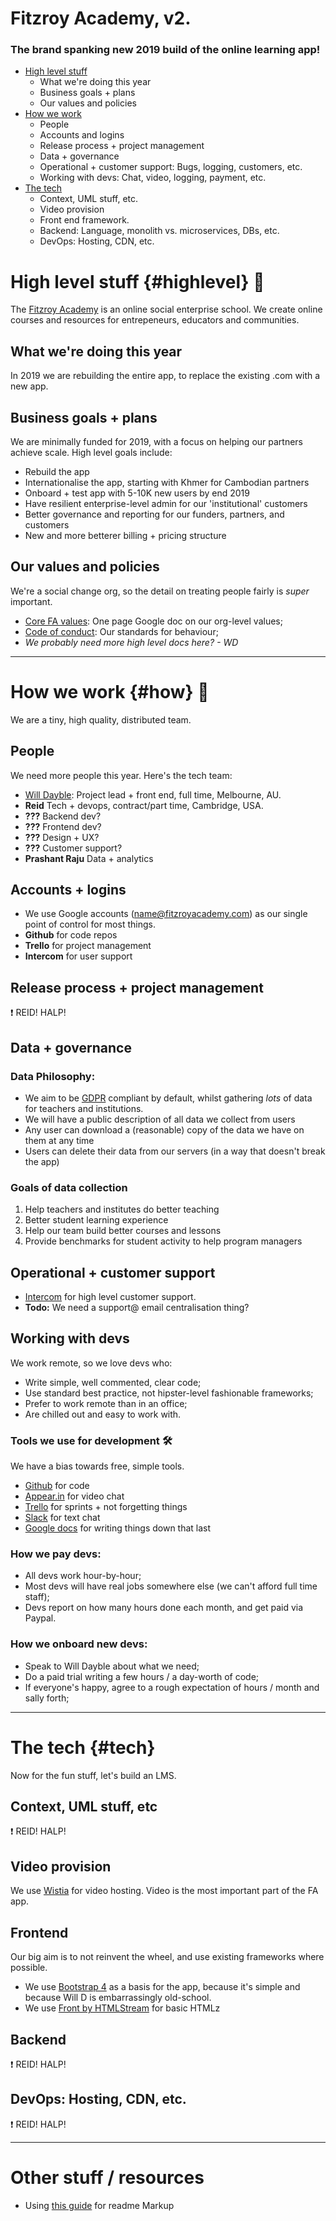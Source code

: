 # Fitzroy Academy, v2.
### The brand spanking new 2019 build of the online learning app!

* [High level stuff](#highlevel)
	* What we're doing this year
	* Business goals + plans
	* Our values and policies
* [How we work](#how)
	* People
	* Accounts and logins
	* Release process + project management
	* Data + governance
	* Operational + customer support: Bugs, logging, customers, etc.
	* Working with devs: Chat, video, logging, payment, etc.
* [The tech](#tech)
	* Context, UML stuff, etc.
	* Video provision
	* Front end framework. 
	* Backend: Language, monolith vs. microservices, DBs, etc.
	* DevOps: Hosting, CDN, etc.

# High level stuff {#highlevel} 🥰

The [Fitzroy Academy](https://fitzroyacademy.com) is an online social enterprise school. We create online courses and resources for entrepeneurs, educators and communities.

## What we're doing this year

In 2019 we are rebuilding the entire app, to replace the existing .com with a new app.

## Business goals + plans

We are minimally funded for 2019, with a focus on helping our partners achieve scale. High level goals include:

* Rebuild the app
* Internationalise the app, starting with Khmer for Cambodian partners
* Onboard + test app with 5-10K new users by end 2019
* Have resilient enterprise-level admin for our 'institutional' customers
* Better governance and reporting for our funders, partners, and customers
* New and more betterer billing + pricing structure

## Our values and policies

We're a social change org, so the detail on treating people fairly is _super_ important.

* [Core FA values](https://docs.google.com/document/d/1yxG_t3YyqWMZkBnVSjN-I9gKSnDiy5q78N4uGndV-2s/edit#): One page Google doc on our org-level values;
* [Code of conduct](https://fitzroyacademy.com/conduct): Our standards for behaviour;
* _We probably need more high level docs here? - WD_

-------

# How we work {#how} 💬

We are a tiny, high quality, distributed team.

## People

We need more people this year. Here's the tech team:

* [Will Dayble](http://willdayble.com/): Project lead + front end, full time, Melbourne, AU.
* **Reid** Tech + devops, contract/part time, Cambridge, USA.
* **???** Backend dev?
* **???** Frontend dev?
* **???** Design + UX?
* **???** Customer support?
* **Prashant Raju** Data + analytics


## Accounts + logins

* We use Google accounts (name@fitzroyacademy.com) as our single point of control for most things.
* **Github** for code repos
* **Trello** for project management
* **Intercom** for user support

## Release process + project management

❗️ REID! HALP!

## Data + governance

### Data Philosophy:

* We aim to be [GDPR](https://eugdpr.org/) compliant by default, whilst gathering _lots_ of data for teachers and institutions.
* We will have a public description of all data we collect from users
* Any user can download a (reasonable) copy of the data we have on them at any time
* Users can delete their data from our servers (in a way that doesn't break the app)

### Goals of data collection

1. Help teachers and institutes do better teaching
2. Better student learning experience
3. Help our team build better courses and lessons
4. Provide benchmarks for student activity to help program managers

## Operational + customer support

* [Intercom](https://www.intercom.com/) for high level customer support.
* **Todo:** We need a support@ email centralisation thing?

## Working with devs

We work remote, so we love devs who:

* Write simple, well commented, clear code;
* Use standard best practice, not hipster-level fashionable frameworks;
* Prefer to work remote than in an office;
* Are chilled out and easy to work with.

### Tools we use for development 🛠

We have a bias towards free, simple tools.

* [Github](https://www.github.com) for code
* [Appear.in](https://appear.in/fitzroyacademy) for video chat 
* [Trello](https://trello.com) for sprints + not forgetting things
* [Slack](https://www.slack.com) for text chat
* [Google docs](https://www.google.com/docs/about/) for writing things down that last

### How we pay devs:

* All devs work hour-by-hour;
* Most devs will have real jobs somewhere else (we can't afford full time staff);
* Devs report on how many hours done each month, and get paid via Paypal.

### How we onboard new devs:

* Speak to Will Dayble about what we need;
* Do a paid trial writing a few hours / a day-worth of code;
* If everyone's happy, agree to a rough expectation of hours / month and sally forth;

-------

# The tech {#tech}

Now for the fun stuff, let's build an LMS.

## Context, UML stuff, etc 

❗️ REID! HALP!

## Video provision

We use [Wistia](https://wistia.com/) for video hosting. Video is the most important part of the FA app.

## Frontend

Our big aim is to not reinvent the wheel, and use existing frameworks where possible.

* We use [Bootstrap 4](https://getbootstrap.com/docs/4.0/getting-started/introduction/) as a basis for the app, because it's simple and because Will D is embarrassingly old-school.
* We use [Front by HTMLStream](http://bit.ly/front-template) for basic HTMLz

## Backend

❗️ REID! HALP!

## DevOps: Hosting, CDN, etc.

❗️ REID! HALP!

-------

# Other stuff / resources

* Using [this guide](https://github.com/tchapi/markdown-cheatsheet/blob/master/README.md) for readme Markup
